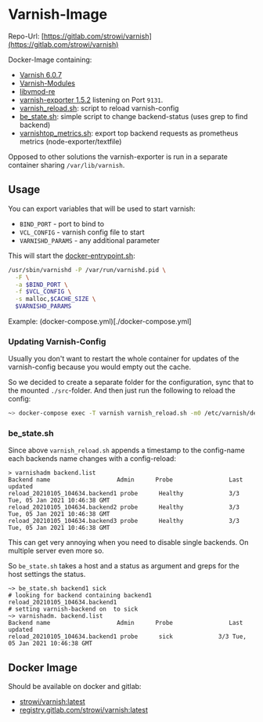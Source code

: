 # Varnish-Image

Repo-Url: [https://gitlab.com/strowi/varnish](https://gitlab.com/strowi/varnish)

Docker-Image containing:

* [Varnish 6.0.7](https://www.varnish-cache.org)
* [Varnish-Modules](https://github.com/varnish/varnish-modules.git)
* [libvmod-re](https://code.uplex.de/uplex-varnish/libvmod-re.git)
* [varnish-exporter 1.5.2](https://github.com/jonnenauha/prometheus_varnish_exporter) listening on Port `9131`.
* [varnish_reload.sh](./src/usr/local/bin/varnish_reload.sh): script to reload varnish-config
* [be_state.sh](./src/usr/local/bin/be_state.sh): simple script to change backend-status (uses grep to find backend)
* [varnishtop_metrics.sh](./src/usr/local/bin/varnishtop_metrics.sh): export top backend requests as prometheus metrics (node-exporter/textfile)

Opposed to other solutions the varnish-exporter is run in a separate
container sharing `/var/lib/varnish`.

## Usage

You can export variables that will be used to start varnish:

* `BIND_PORT` - port to bind to
* `VCL_CONFIG` - varnish config file to start
* `VARNISHD_PARAMS` - any additional parameter

This will start the [docker-entrypoint.sh](./src/docker-entrypoint.sh):

```bash
/usr/sbin/varnishd -P /var/run/varnishd.pid \
  -F \
  -a $BIND_PORT \
  -f $VCL_CONFIG \
  -s malloc,$CACHE_SIZE \
  $VARNISHD_PARAMS
```
Example: (docker-compose.yml)[./docker-compose.yml]

### Updating Varnish-Config

Usually you don't want to restart the whole container for updates of the varnish-config because you would empty out the cache.

So we decided to create a separate folder for the configuration, sync that to the mounted `./src`-folder. 
And then just run the following to reload the config:

```bash
~> docker-compose exec -T varnish varnish_reload.sh -m0 /etc/varnish/default.vcl
```

### be_state.sh

Since above `varnish_reload.sh`  appends a timestamp to the config-name each backends name changes with a config-reload:

```shell
> varnishadm backend.list
Backend name                   Admin      Probe                Last updated
reload_20210105_104634.backend1 probe      Healthy             3/3 Tue, 05 Jan 2021 10:46:38 GMT
reload_20210105_104634.backend2 probe      Healthy             3/3 Tue, 05 Jan 2021 10:46:38 GMT
reload_20210105_104634.backend3 probe      Healthy             3/3 Tue, 05 Jan 2021 10:46:38 GMT
```

This can get very annoying when you need to disable single backends. On multiple server even more so.

So `be_state.sh` takes a host and a status as argument and greps for the host settings the status.

```shell
~> be_state.sh backend1 sick
# looking for backend containing backend1
reload_20210105_104634.backend1
# setting varnish-backend on  to sick
~> varnishadm. backend.list
Backend name                   Admin      Probe                Last updated
reload_20210105_104634.backend1 probe      sick             3/3 Tue, 05 Jan 2021 10:46:38 GMT
```

## Docker Image

Should be available on docker and gitlab:

* [strowi/varnish:latest](https://hub.docker.com/repository/docker/strowi/varnish)
* [registry.gitlab.com/strowi/varnish:latest](https://gitlab.com/strowi/varnish)

